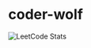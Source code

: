 # coder-wolf

![LeetCode Stats](https://leetcode.card.workers.dev/sabir00?theme=forest&font=baloo&extension=null)
